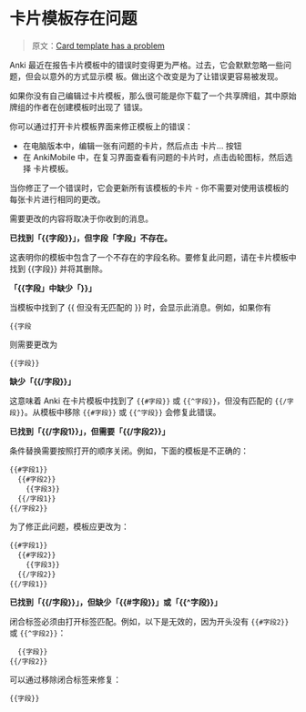 # 卡片模板存在问题

> 原文：[Card template has a problem](https://faqs.ankiweb.net/card-template-has-a-problem.html)

Anki 最近在报告卡片模板中的错误时变得更为严格。过去，它会默默忽略一些问题，但会以意外的方式显示模
板。做出这个改变是为了让错误更容易被发现。

如果你没有自己编辑过卡片模板，那么很可能是你下载了一个共享牌组，其中原始牌组的作者在创建模板时出现了
错误。

你可以通过打开卡片模板界面来修正模板上的错误：

- 在电脑版本中，编辑一张有问题的卡片，然后点击 卡片… 按钮
- 在 AnkiMobile 中，在复习界面查看有问题的卡片时，点击齿轮图标，然后选择 卡片模板。

当你修正了一个错误时，它会更新所有该模板的卡片 - 你不需要对使用该模板的每张卡片进行相同的更改。

需要更改的内容将取决于你收到的消息。

**已找到「{{字段}}」，但字段「字段」不存在。**

这表明你的模板中包含了一个不存在的字段名称。要修复此问题，请在卡片模板中找到 {{字段}} 并将其删除。

**「{{字段」中缺少「}}」**

当模板中找到了 {{ 但没有无匹配的 }} 时，会显示此消息。例如，如果你有

```
{{字段
```

则需要更改为

```
{{字段}}
```

**缺少「{{/字段}}」**

这意味着 Anki 在卡片模板中找到了 `{{#字段}}` 或 `{{^字段}}`，但没有匹配的 `{{/字段}}`。从模板中移除
`{{#字段}}` 或 `{{^字段}}` 会修复此错误。

**已找到「{{/字段1}}」，但需要「{{/字段2}}」**

条件替换需要按照打开的顺序关闭。例如，下面的模板是不正确的：

```
{{#字段1}}
  {{#字段2}}
    {{字段3}}
  {{/字段1}}
{{/字段2}}
```

为了修正此问题，模板应更改为：

```
{{#字段1}}
  {{#字段2}}
    {{字段3}}
  {{/字段2}}
{{/字段1}}
```

**已找到「{{/字段}}」，但缺少「{{#字段}}」或「{{^字段}}」**

闭合标签必须由打开标签匹配。例如，以下是无效的，因为开头没有 `{{#字段2}}` 或 `{{^字段2}}`：

```
  {{字段}}
{{/字段2}}
```

可以通过移除闭合标签来修复：

```
{{字段}}
```

